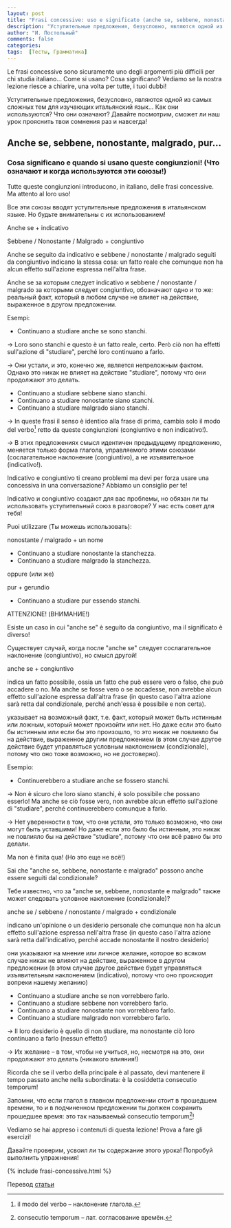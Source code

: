 ```yaml
---
layout: post
title: "Frasi concessive: uso e significato (anche se, sebbene, nonostante, malgrado, pur)"
description: "Уступительные предложения, безусловно, являются одной из самых сложных тем для изучающих итальянский язык... Как они используются? Что они означают? Давайте посмотрим, сможет ли наш урок прояснить твои сомнения раз и навсегда!"
author: "И. Постольный"
comments: false
categories: 
tags:  [Тесты, Грамматика]
---
```


Le frasi concessive sono sicuramente uno degli argomenti più difficili per chi studia italiano... Come si usano? Cosa significano? Vediamo se la nostra lezione riesce a chiarire, una volta per tutte, i tuoi dubbi!

Уступительные предложения, безусловно, являются одной из самых сложных тем для изучающих итальянский язык... Как они используются? Что они означают? Давайте посмотрим, сможет ли наш урок прояснить твои сомнения раз и навсегда!

## Anche se, sebbene, nonostante, malgrado, pur...

### Cosa significano e quando si usano queste congiunzioni! (Что означают и когда используются эти союзы!)

Tutte queste congiunzioni introducono, in italiano, delle frasi concessive. Ma attento al loro uso!

Все эти союзы вводят уступительные предложения в итальянском языке. Но будьте внимательны с их использованием!

Anche se + indicativo

Sebbene / Nonostante / Malgrado + congiuntivo

Anche se seguito da indicativo e sebbene / nonostante / malgrado seguiti da congiuntivo indicano la stessa cosa: un fatto reale che comunque non ha alcun effetto sull'azione espressa nell'altra frase.

Anche se за которым следует indicativo и sebbene / nonostante / malgrado за которыми следует congiuntivo, обозначают одно и то же: реальный факт, который в любом случае не влияет на действие, выраженное в другом предложении.

Esempi:

- Continuano a studiare anche se sono stanchi.

→ Loro sono stanchi e questo è un fatto reale, certo. Però ciò non ha effetti sull'azione di "studiare", perché loro continuano a farlo.

→ Они устали, и это, конечно же, является непреложным фактом. Однако это никак не влияет на действие "studiare", потому что они продолжают это делать.

- Continuano a studiare sebbene siano stanchi.
- Continuano a studiare nonostante siano stanchi.
- Continuano a studiare malgrado siano stanchi.

→ In queste frasi il senso è identico alla frase di prima, cambia solo il modo del verbo[^1] retto da queste congiunzioni (congiuntivo e non indicativo!).

→ В этих предложениях смысл идентичен предыдущему предложению, меняется только форма глагола, управляемого этими союзами (сослагательное наклонение (congiuntivo), а не изъявительное (indicativo!).

Indicativo e congiuntivo ti creano problemi ma devi per forza usare una concessiva in una conversazione? Abbiamo un consiglio per te!

Indicativo и congiuntivo создают для вас проблемы, но обязан ли ты использовать уступительный союз в разговоре? У нас есть совет для тебя!

Puoi utilizzare (Ты можешь использовать):

nonostante / malgrado + un nome

- Continuano a studiare nonostante la stanchezza.
- Continuano a studiare malgrado la stanchezza.

oppure (или же)

pur + gerundio

- Continuano a studiare pur essendo stanchi.

ATTENZIONE! (ВНИМАНИЕ!)

Esiste un caso in cui "anche se" è seguito da congiuntivo, ma il significato è diverso!

Существует случай, когда после "anche se" следует сослагательное наклонение (congiuntivo), но смысл другой!

anche se + congiuntivo

indica un fatto possibile, ossia un fatto che può essere vero o falso, che può accadere o no. Ma anche se fosse vero o se accadesse, non avrebbe alcun effetto sull'azione espressa dall'altra frase (in questo caso l'altra azione sarà retta dal condizionale, perché anch'essa è possibile e non certa).

указывает на возможный факт, т.е. факт, который может быть истинным или ложным, который может произойти или нет. Но даже если это было бы истинным или если бы это произошло, то это никак не повлияло бы на действие, выраженное другим предложением (в этом случае другое действие будет управляться условным наклонением (condizionale), потому что оно тоже возможно, но не достоверно).

Esempio:

- Continuerebbero a studiare anche se fossero stanchi.

→ Non è sicuro che loro siano stanchi, è solo possibile che possano esserlo! Ma anche se ciò fosse vero, non avrebbe alcun effetto sull'azione di "studiare", perché continuerebbero comunque a farlo.

→ Нет уверенности в том, что они устали, это только возможно, что они могут быть уставшими! Но даже если это было бы истинным, это никак не повлияло бы на действие "studiare", потому что они всё равно бы это делали.

Ma non è finita qua! (Но это еще не всё!)

Sai che "anche se, sebbene, nonostante e malgrado" possono anche essere seguiti dal condizionale?

Тебе известно, что за "anche se, sebbene, nonostante e malgrado" также может следовать условное наклонение (condizionale)?

anche se / sebbene / nonostante / malgrado + condizionale

indicano un'opinione o un desiderio personale che comunque non ha alcun effetto sull'azione espressa nell'altra frase (in questo caso l'altra azione sarà retta dall'indicativo, perché accade nonostante il nostro desiderio)

они указывают на мнение или личное желание, которое во всяком случае никак не влияют на действие, выраженное в другом предложении (в этом случае другое действие будет управляться изъявительным наклонением (indicativo), потому что оно происходит вопреки нашему желанию)

- Continuano a studiare anche se non vorrebbero farlo.
- Continuano a studiare sebbene non vorrebbero farlo.
- Continuano a studiare nonostante non vorrebbero farlo.
- Continuano a studiare malgrado non vorrebbero farlo.

→ Il loro desiderio è quello di non studiare, ma nonostante ciò loro continuano a farlo (nessun effetto!)

→ Их желание – в том, чтобы не учиться, но, несмотря на это, они продолжают это делать (никакого влияния!)

Ricorda che se il verbo della principale è al passato, devi mantenere il tempo passato anche nella subordinata: è la cosiddetta consecutio temporum!

Запомни, что если глагол в главном предложении стоит в прошедшем времени, то и в подчиненном предложении ты должен сохранить прошедшее время: это так называемый consecutio temporum[^2]!

Vediamo se hai appreso i contenuti di questa lezione! Prova a fare gli esercizi!

Давайте проверим, усвоил ли ты содержание этого урока! Попробуй выполнить упражнения!

{% include frasi-concessive.html %}

Перевод [статьи](https://learnamo.com/frasi-concessive/)

[^1]: il modo del verbo – наклонение глагола.

[^2]: consecutio temporum – лат. согласование времён.